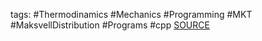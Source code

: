 tags: #Thermodinamics #Mechanics #Programming #MKT #MaksvellDistribution #Programs #cpp
[SOURCE](https://github.com/Daniil10001/ParticleX)
